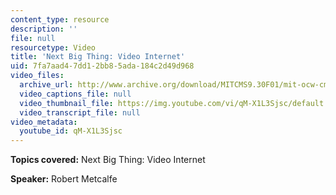 ```yaml
---
content_type: resource
description: ''
file: null
resourcetype: Video
title: 'Next Big Thing: Video Internet'
uid: 7fa7aad4-7dd1-2bb8-5ada-184c2d49d968
video_files:
  archive_url: http://www.archive.org/download/MITCMS9.30F01/mit-ocw-cms930-metcalfe-03jul2003-220k.mp4
  video_captions_file: null
  video_thumbnail_file: https://img.youtube.com/vi/qM-X1L3Sjsc/default.jpg
  video_transcript_file: null
video_metadata:
  youtube_id: qM-X1L3Sjsc
---
```


**Topics covered:** Next Big Thing: Video Internet

**Speaker:** Robert Metcalfe